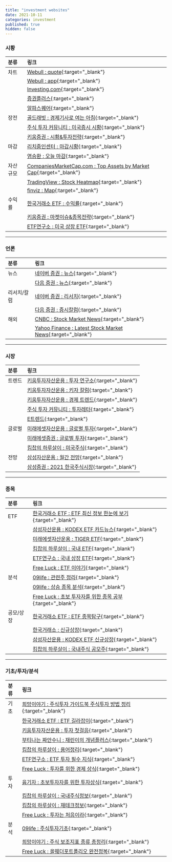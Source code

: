 ```yaml
---
title: "investment websites"
date: 2021-10-11
categories: investment
published: true
hidden: false
---
```


### 시황

| 분류     | 링크                               |
| :-      | :-                                |
| 차트     | [Webull : quote](https://www.webull.com/quote){:target="\_blank"} |
|         | [Webull : app](https://app.webull.com/stocks){:target="\_blank"} |
|         | [Investing.com](https://m.investing.com/markets/){:target="\_blank"} |
|         | [증권플러스](https://stockplus.com/m){:target="\_blank"} |
|         | [알파스퀘어](https://alphasquare.co.kr/){:target="\_blank"} |
| 장전     | [골드래빗 : 경제기사로 여는 아침](https://brunch.co.kr/magazine/sinmorning){:target="\_blank"} |
|         | [주식 투자 커뮤니티 : 미국증시 시황](https://usstockinfo.tistory.com/m/category/%EB%AF%B8%EA%B5%AD%EC%A6%9D%EC%8B%9C%20%EC%8B%9C%ED%99%A9){:target="\_blank"} |
|         | [키움증권 : 시황&투자전략](https://m.post.naver.com/my/series/detail.naver?seriesNo=526982&memberNo=30473277){:target="\_blank"} |
| 마감     | [리치줌인센터 : 마감시황](https://brunch.co.kr/@a43bc8f3787943b#articles){:target="\_blank"} |
|         | [염승환 : 오늘 마감](https://brunch.co.kr/@6a5b8881f191434#articles){:target="\_blank"} |
| 자산 규모 | [CompaniesMarketCap.com : Top Assets by Market Cap](https://companiesmarketcap.com/assets-by-market-cap/){:target="\_blank"} |
|         | [TradingView : Stock Heatmap](https://www.tradingview.com/heatmap/stock/){:target="\_blank"} |
|         | [finviz : Map](https://finviz.com/map.ashx){:target="\_blank"} |
| 수익률    | [한국거래소 ETF : 수익률](https://m.post.naver.com/my/series/detail.naver?seriesNo=212549&memberNo=32787516){:target="\_blank"} |
|          | [키움증권 : 마켓이슈&종목전략](https://m.post.naver.com/my/series/detail.naver?seriesNo=193543&memberNo=30473277){:target="\_blank"} |
|          | [ETF연구소 : 미국 상장 ETF](https://m.blog.naver.com/just_do_etf?categoryNo=16){:target="\_blank"} |

***

### 언론

| 분류      | 링크                               |
| :-       | :-                                |
| 뉴스      | [네이버 증권 : 뉴스](https://m.stock.naver.com/index.html#/news/mainnews){:target="\_blank"} |
|          | [다음 증권 : 뉴스](https://m.finance.daum.net/news){:target="\_blank"} |
| 리서치/칼럼 | [네이버 증권 : 리서치](https://m.stock.naver.com/index.html#/research/invest){:target="\_blank"} |
|           | [다음 증권 : 증시칼럼](https://m.finance.daum.net/investment/stock_market){:target="\_blank"} |
| 해외       | [CNBC : Stock Market News](https://www.cnbc.com/stocks/){:target="\_blank"} |
|           | [Yahoo Finance : Latest Stock Market News](https://finance.yahoo.com/topic/stock-market-news){:target="\_blank"} |

***

### 시장

| 분류      | 링크                               |
| :-       | :-                                |
| 트렌드     | [키움투자자산운용 : 투자 연구소](https://m.blog.naver.com/PostList.naver?blogId=kiwoomammkt&categoryNo=6){:target="\_blank"} |
|           | [키움투자자산운용 : 키자 칼럼](https://m.blog.naver.com/PostList.naver?blogId=kiwoomammkt&categoryNo=7){:target="\_blank"} |
|           | [키움투자자산운용 : 경제 트렌드](https://m.blog.naver.com/PostList.naver?blogId=kiwoomammkt&categoryNo=8){:target="\_blank"} |
|           | [주식 투자 커뮤니티 : 투자레터](https://usstockinfo.tistory.com/m/category/%ED%88%AC%EC%9E%90%EB%A0%88%ED%84%B0){:target="\_blank"} |
|           | [E트렌드](https://brunch.co.kr/@e2c67f679a52441#articles){:target="\_blank"} |
| 글로벌      | [미래에셋자산운용 : 글로벌 투자](https://m.blog.naver.com/m_invest?categoryNo=47){:target="\_blank"} |
|            | [미래에셋증권 : 글로벌 투자](https://m.post.naver.com/my/series/detail.naver?seriesNo=230018&memberNo=5010025){:target="\_blank"} |
|            | [킴찹의 하루살이 : 미국주식](https://m.blog.naver.com/ssibar1188?categoryNo=38){:target="\_blank"} |
| 전망        | [삼성자산운용 : 월간 전망](https://m.post.naver.com/my/series/detail.naver?seriesNo=300396&memberNo=3955693){:target="\_blank"} |
|            | [삼성증권 : 2021 한국주식시장](https://m.post.naver.com/my/series/detail.naver?seriesNo=633668&memberNo=1553580){:target="\_blank"} |

***

### 종목

| 분류      | 링크                               |
| :-       | :-                                |
| ETF      | [한국거래소 ETF : ETF 최신 정보 한눈에 보기](https://m.post.naver.com/my/series/detail.naver?seriesNo=242027&memberNo=32787516){:target="\_blank"} |
|          | [삼성자산운용 : KODEX ETF 카드뉴스](https://m.blog.naver.com/kodex_r2?categoryNo=1){:target="\_blank"} |
|          | [미래에셋자산운용 : TIGER ETF](https://m.blog.naver.com/m_invest?categoryNo=42){:target="\_blank"} |
|          | [킴찹의 하루살이 : 국내 ETF](https://m.blog.naver.com/ssibar1188?categoryNo=45){:target="\_blank"} |
|          | [ETF연구소 : 국내 상장 ETF](https://m.blog.naver.com/just_do_etf?categoryNo=19){:target="\_blank"} |
|          | [Free Luck : ETF 이야기](https://free00life.tistory.com/m/category/%EC%9E%90%EB%B3%B8%EC%A3%BC%EC%9D%98%20%EB%B0%94%EB%9D%BC%EB%B3%B4%EA%B8%B0/ETF%20%EC%9D%B4%EC%95%BC%EA%B8%B0){:target="\_blank"} |
| 분석      | [09life : 관련주 정리](https://09life.tistory.com/m/category/%EC%9E%AC%ED%85%8C%ED%81%AC/%EA%B4%80%EB%A0%A8%EC%A3%BC%20%EC%A0%95%EB%A6%AC){:target="\_blank"} |
|          | [09life : 상승 종목 분석](https://09life.tistory.com/m/category/%EC%9E%AC%ED%85%8C%ED%81%AC/%EC%83%81%EC%8A%B9%20%EC%A2%85%EB%AA%A9%20%EB%B6%84%EC%84%9D){:target="\_blank"} |
|          | [Free Luck : 초보 투자자를 위한 종목 공부](https://free00life.tistory.com/m/category/%EC%9E%90%EB%B3%B8%EC%A3%BC%EC%9D%98%20%EB%B0%94%EB%9D%BC%EB%B3%B4%EA%B8%B0/%EC%B4%88%EB%B3%B4%20%ED%88%AC%EC%9E%90%EC%9E%90%EB%A5%BC%20%EC%9C%84%ED%95%9C%20%EC%A2%85%EB%AA%A9%20%EA%B3%B5%EB%B6%80){:target="\_blank"} |
| 공모/상장  | [한국거래소 ETF : ETF 종목탐구](https://m.post.naver.com/my/series/detail.naver?seriesNo=574436&memberNo=32787516){:target="\_blank"} |
|          | [한국거래소 : 신규상장](https://m.blog.naver.com/PostList.naver?blogId=happy_krx&categoryNo=104){:target="\_blank"} |
|          | [삼성자산운용 : KODEX ETF 신규상장](https://m.blog.naver.com/kodex_r2?categoryNo=6){:target="\_blank"} |
|          | [킴찹의 하루살이 : 국내주식 공모주](https://m.blog.naver.com/ssibar1188?categoryNo=43){:target="\_blank"} |

***

### 기초/투자/분석

| 분류      | 링크                               |
| :-       | :-                                |
| 기초      | [희망이야기 : 주식투자 가이드북 주식투자 방법 정리](https://layhope.tistory.com/212){:target="\_blank"} |
|          | [한국거래소 ETF : ETF 길라잡이](https://m.post.naver.com/my/series/detail.naver?seriesNo=223580&memberNo=32787516){:target="\_blank"} |
|          | [키움투자자산운용 : 투자 첫걸음](https://m.blog.naver.com/PostList.naver?blogId=kiwoomammkt&categoryNo=1){:target="\_blank"} |
|          | [부티나는 짜안수니 : 재린이의 개념플러스](https://m.blog.naver.com/yolohayo?categoryNo=1){:target="\_blank"} |
|          | [킴찹의 하루살이 : 용어정리](https://m.blog.naver.com/ssibar1188?categoryNo=33){:target="\_blank"} |
|          | [ETF연구소 : ETF 투자 필수 지식](https://m.blog.naver.com/just_do_etf?categoryNo=6){:target="\_blank"} |
|          | [Free Luck : 투자를 위한 경제 상식](https://free00life.tistory.com/m/category/%EC%9E%90%EB%B3%B8%EC%A3%BC%EC%9D%98%20%EB%B0%94%EB%9D%BC%EB%B3%B4%EA%B8%B0/%ED%88%AC%EC%9E%90%EB%A5%BC%20%EC%9C%84%ED%95%9C%20%EA%B2%BD%EC%A0%9C%20%EC%83%81%EC%8B%9D){:target="\_blank"} |
| 투자      | [윰기자 : 초보투자자를 위한 투자상식](https://brunch.co.kr/magazine/invest-ucast){:target="\_blank"} |
|          | [킴찹의 하루살이 : 국내주식정보](https://m.blog.naver.com/ssibar1188?categoryNo=44){:target="\_blank"} |
|          | [킴찹의 하루살이 : 재테크정보](https://m.blog.naver.com/ssibar1188?categoryNo=34){:target="\_blank"} |
|          | [Free Luck : 투자는 처음이라](https://free00life.tistory.com/m/category/%EC%9E%90%EB%B3%B8%EC%A3%BC%EC%9D%98%20%EB%B0%94%EB%9D%BC%EB%B3%B4%EA%B8%B0/%ED%88%AC%EC%9E%90%EB%8A%94%20%EC%B2%98%EC%9D%8C%EC%9D%B4%EB%9D%BC){:target="\_blank"} |
| 분석      | [09life : 주식투자기초](https://09life.tistory.com/m/category/%EC%9E%AC%ED%85%8C%ED%81%AC/%EC%A3%BC%EC%8B%9D%ED%88%AC%EC%9E%90%EA%B8%B0%EC%B4%88){:target="\_blank"} |
|          | [희망이야기 : 주식 보조지표 종류 총정리](https://layhope.tistory.com/380){:target="\_blank"} |
|          | [Free Luck : 올웨더포트폴리오 완전정복](https://free00life.tistory.com/m/category/%EC%9E%90%EB%B3%B8%EC%A3%BC%EC%9D%98%20%EB%B0%94%EB%9D%BC%EB%B3%B4%EA%B8%B0/%EC%98%AC%EC%9B%A8%EB%8D%94%ED%8F%AC%ED%8A%B8%ED%8F%B4%EB%A6%AC%EC%98%A4%20%EC%99%84%EC%A0%84%EC%A0%95%EB%B3%B5){:target="\_blank"} |
